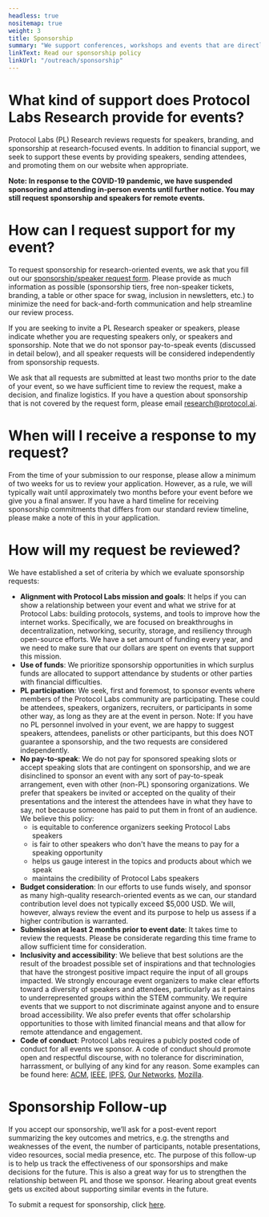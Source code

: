 ```yaml
---
headless: true
nositemap: true
weight: 3
title: Sponsorship
summary: "We support conferences, workshops and events that are directly aligned with the mission and values of Protocol Labs Research. These sponsorships support open source collaboration and innovation, further the visibility and impact of our research, and strengthen relationships between Protocol Labs and other open source communities. Our current sponsorship process is undergoing revision, at the completion of which, we will begin taking open requests for sponsorship."
linkText: Read our sponsorship policy
linkUrl: "/outreach/sponsorship"
---
```


# What kind of support does Protocol Labs Research provide for events?

Protocol Labs (PL) Research reviews requests for speakers, branding, and sponsorship at research-focused events.
In addition to financial support, we seek to support these events by providing speakers, sending attendees, and promoting them on our website when appropriate.

**Note: In response to the COVID-19 pandemic, we have suspended sponsoring and attending in-person events until further notice. You may still request sponsorship and speakers for remote events.**

# How can I request support for my event?

To request sponsorship for research-oriented events, we ask that you fill out our [sponsorship/speaker request form](https://protocollabs.smapply.io/prog/sponsorship/). Please provide as much information as possible (sponsorship tiers, free non-speaker tickets, branding, a table or other space for swag, inclusion in newsletters, etc.) to minimize the need for back-and-forth communication and help streamline our review process.

If you are seeking to invite a PL Research speaker or speakers, please indicate whether you are requesting speakers only, or speakers and sponsorship. Note that we do not sponsor pay-to-speak events (discussed in detail below), and all speaker requests will be considered independently from sponsorship requests.

We ask that all requests are submitted at least two months prior to the date of your event, so we have sufficient time to review the request, make a decision, and finalize logistics. If you have a question about sponsorship that is not covered by the request form, please email [research@protocol.ai](mailto:research@protocol.ai).

# When will I receive a response to my request?
From the time of your submission to our response, please allow a minimum of two weeks for us to review your application. However, as a rule, we will typically wait until approximately two months before your event before we give you a final answer. If you have a hard timeline for receiving sponsorship commitments that differs from our standard review timeline, please make a note of this in your application.

# How will my request be reviewed?

We have established a set of criteria by which we evaluate sponsorship requests:

- **Alignment with Protocol Labs mission and goals**: It helps if you can show a relationship between your event and what we strive for at Protocol Labs: building protocols, systems, and tools to improve how the internet works. Specifically, we are focused on breakthroughs in decentralization, networking, security, storage, and resiliency through open-source efforts. We have a set amount of funding every year, and we need to make sure that our dollars are spent on events that support this mission.
- **Use of funds**: We prioritize sponsorship opportunities in which surplus funds are allocated to support attendance by students or other parties with financial difficulties.
- **PL participation**: We seek, first and foremost, to sponsor events where members of the Protocol Labs community are participating. These could be attendees, speakers, organizers, recruiters, or participants in some other way, as long as they are at the event in person. Note: If you have no PL personnel involved in your event, we are happy to suggest speakers, attendees, panelists or other participants, but this does NOT guarantee a sponsorship, and the two requests are considered independently.
- **No pay-to-speak**: We do not pay for sponsored speaking slots or accept speaking slots that are contingent on sponsorship, and we are disinclined to sponsor an event with any sort of pay-to-speak arrangement, even with other (non-PL) sponsoring organizations. We prefer that speakers be invited or accepted on the quality of their presentations and the interest the attendees have in what they have to say, not because someone has paid to put them in front of an audience. We believe this policy:
  - is equitable to conference organizers seeking Protocol Labs speakers
  - is fair to other speakers who don't have the means to pay for a speaking opportunity
  - helps us gauge interest in the topics and products about which we speak
  - maintains the credibility of Protocol Labs speakers
- **Budget consideration**: In our efforts to use funds wisely, and sponsor as many high-quality research-oriented events as we can, our standard contribution level does not typically exceed $5,000 USD. We will, however, always review the event and its purpose to help us assess if a higher contribution is warranted.
- **Submission at least 2 months prior to event date**: It takes time to review the requests. Please be considerate regarding this time frame to allow sufficient time for consideration.
- **Inclusivity and accessibility**: We believe that best solutions are the result of the broadest possible set of inspirations and that technologies that have the strongest positive impact require the input of all groups impacted. We strongly encourage event organizers to make clear efforts toward a diversity of speakers and attendees, particularly as it pertains to underrepresented groups within the STEM community. We require events that we support to not discriminate against anyone and to ensure broad accessibility. We also prefer events that offer scholarship opportunities to those with limited financial means and that allow for remote attendance and engagement.
- **Code of conduct**: Protocol Labs requires a pubicly posted code of conduct for all events we sponsor. A code of conduct should promote open and respectful discourse, with no tolerance for discrimination, harrassment, or bullying of any kind for any reason. Some examples can be found here: [ACM](https://www.acm.org/about-acm/policy-against-harassment), [IEEE](https://www.ieee.org/conferences/event-safety-and-conduct-statement-for-conferences.html), [IPFS](https://github.com/ipfs/community/blob/master/code-of-conduct.md), [Our Networks](https://ournetworks.ca/code-of-conduct/), [Mozilla](https://www.mozilla.org/en-US/about/governance/policies/participation/).

# Sponsorship Follow-up

If you accept our sponsorship, we’ll ask for a post-event report summarizing the key outcomes and metrics, e.g. the strengths and weaknesses of the event, the number of participants, notable presentations, video resources, social media presence, etc. The purpose of this follow-up is to help us track the effectiveness of our sponsorships and make decisions for the future. This is also a great way for us to strengthen the relationship between PL and those we sponsor. Hearing about great events gets us excited about supporting similar events in the future.

To submit a request for sponsorship, click [here](https://protocollabs.smapply.io/prog/sponsorship/).
